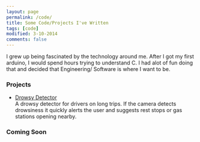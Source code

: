 ```yaml
---
layout: page
permalink: /code/
title: Some Code/Projects I've Written
tags: [code]
modified: 3-10-2014
comments: false
---
```



I grew up being fascinated by the technology around me. After I got my first arduino, I would spend hours trying to understand C. I had alot of fun doing that and decided that Engineering/ Software is where I want to be.

### Projects

* [Drowsy Detector](https://github.com/ShayanRiyaz/Drowsy-Detector)<br>
A drowsy detector for drivers on long trips. If the camera detects drowsiness it quickly alerts the user and suggests rest stops or gas stations opening nearby.


### Coming Soon




